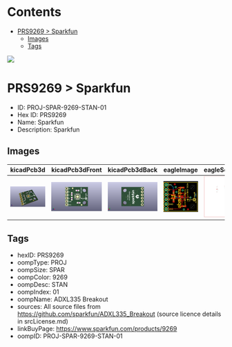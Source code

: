 



Contents
========

* [PRS9269 > Sparkfun](#prs9269--sparkfun)
	* [Images](#images)
	* [Tags](#tags)
  
![][im]
# PRS9269 > Sparkfun

- ID: PROJ-SPAR-9269-STAN-01
- Hex ID: PRS9269
- Name: Sparkfun
- Description: Sparkfun

## Images
  
  

|kicadPcb3d|kicadPcb3dFront|kicadPcb3dBack|eagleImage|eagleSchemImage|
| :---: | :---: | :---: | :---: | :---: |
|[![kicadPcb3d](kicadPcb3d_140.png)](kicadPcb3d.png)|[![kicadPcb3dFront](kicadPcb3dFront_140.png)](kicadPcb3dFront.png)|[![kicadPcb3dBack](kicadPcb3dBack_140.png)](kicadPcb3dBack.png)|[![eagleImage](eagleImage_140.png)](eagleImage.png)|[![eagleSchemImage](eagleSchemImage_140.png)](eagleSchemImage.png)|

## Tags

- hexID: PRS9269
- oompType: PROJ
- oompSize: SPAR
- oompColor: 9269
- oompDesc: STAN
- oompIndex: 01
- oompName: ADXL335 Breakout
- sources: All source files from https://github.com/sparkfun/ADXL335_Breakout (source licence details in srcLicense.md)
- linkBuyPage: https://www.sparkfun.com/products/9269
- oompID: PROJ-SPAR-9269-STAN-01



[im]: kicadPcb3d_450.png
